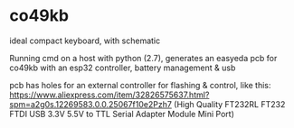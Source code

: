 # co49kb
ideal compact keyboard, with schematic

Running cmd on a host with python (2.7), generates an easyeda pcb for co49kb with an esp32 controller, battery management & usb

pcb has holes for an external controller for flashing & control, like this: https://www.aliexpress.com/item/32826575637.html?spm=a2g0s.12269583.0.0.25067f10e2Pzh7
(High Quality FT232RL FT232 FTDI USB 3.3V 5.5V to TTL Serial Adapter Module Mini Port)
